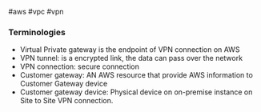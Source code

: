 #aws #vpc #vpn 

### Terminologies
- Virtual Private gateway is the endpoint of VPN connection on AWS
- VPN tunnel: is a encrypted link, the data can pass over the network
- VPN connection: secure connection
- Customer gateway: AN AWS resource that provide AWS information to Customer Gateway device
- Customer gateway device: Physical device on on-premise instance on Site to Site VPN connection.